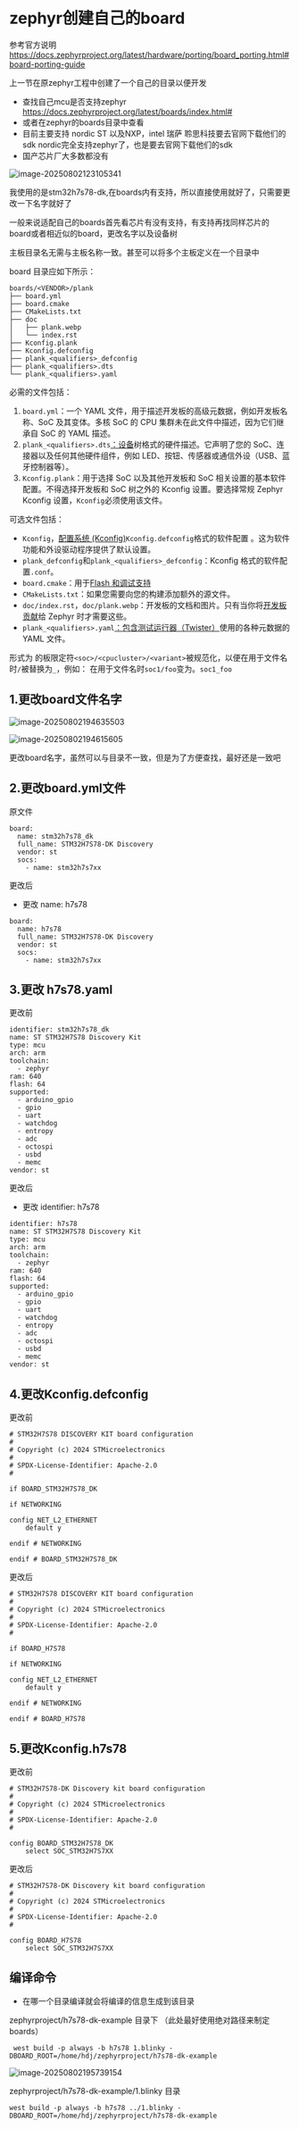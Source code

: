# zephyr创建自己的board

参考官方说明 https://docs.zephyrproject.org/latest/hardware/porting/board_porting.html#board-porting-guide



上一节在原zephyr工程中创建了一个自己的目录以便开发

- 查找自己mcu是否支持zephyr https://docs.zephyrproject.org/latest/boards/index.html#    
- 或者在zephyr的boards目录中查看
- 目前主要支持 nordic  ST 以及NXP，intel 瑞萨    聆思科技要去官网下载他们的sdk   nordic完全支持zephyr了，也是要去官网下载他们的sdk
- 国产芯片厂大多数都没有

![image-20250802123105341](https://newbie-typora.oss-cn-shenzhen.aliyuncs.com/TyporaJPG/image-20250802123105341.png)



我使用的是stm32h7s78-dk,在boards内有支持，所以直接使用就好了，只需要更改一下名字就好了

一般来说适配自己的boards首先看芯片有没有支持，有支持再找同样芯片的board或者相近似的board，更改名字以及设备树



主板目录名无需与主板名称一致。甚至可以将多个主板定义在一个目录中

 board 目录应如下所示：

```
boards/<VENDOR>/plank
├── board.yml
├── board.cmake
├── CMakeLists.txt
├── doc
│   ├── plank.webp
│   └── index.rst
├── Kconfig.plank
├── Kconfig.defconfig
├── plank_<qualifiers>_defconfig
├── plank_<qualifiers>.dts
└── plank_<qualifiers>.yaml
```

必需的文件包括：

1. `board.yml`：一个 YAML 文件，用于描述开发板的高级元数据，例如开发板名称、SoC 及其变体。多核 SoC 的 CPU 集群未在此文件中描述，因为它们继承自 SoC 的 YAML 描述。
2. `plank_<qualifiers>.dts`[：设备](https://docs.zephyrproject.org/latest/build/dts/index.html#dt-guide)树格式的硬件描述。它声明了您的 SoC、连接器以及任何其他硬件组件，例如 LED、按钮、传感器或通信外设（USB、蓝牙控制器等）。
3. `Kconfig.plank`：用于选择 SoC 以及其他开发板和 SoC 相关设置的基本软件配置。不得选择开发板和 SoC 树之外的 Kconfig 设置。要选择常规 Zephyr Kconfig 设置，`Kconfig`必须使用该文件。

可选文件包括：

- `Kconfig`，[配置系统 (Kconfig)](https://docs.zephyrproject.org/latest/build/kconfig/index.html#kconfig)`Kconfig.defconfig`格式的软件配置 。这为软件功能和外设驱动程序提供了默认设置。
- `plank_defconfig`和`plank_<qualifiers>_defconfig`：Kconfig 格式的软件配置`.conf`。
- `board.cmake`：用于[Flash 和调试支持](https://docs.zephyrproject.org/latest/hardware/porting/board_porting.html#flash-and-debug-support)
- `CMakeLists.txt`：如果您需要向您的构建添加额外的源文件。
- `doc/index.rst`，`doc/plank.webp`：开发板的文档和图片。只有当你将[开发板贡献](https://docs.zephyrproject.org/latest/hardware/porting/board_porting.html#contributing-your-board)给 Zephyr 时才需要这些。
- `plank_<qualifiers>.yaml`[：包含测试运行器（Twister）](https://docs.zephyrproject.org/latest/develop/test/twister.html#twister-script)使用的各种元数据的 YAML 文件。

形式为 的板限定符`<soc>/<cpucluster>/<variant>`被规范化，以便在用于文件名时`/`被替换为`_`，例如： 在用于文件名时`soc1/foo`变为。`soc1_foo`

## 1.更改board文件名字

![image-20250802194635503](https://newbie-typora.oss-cn-shenzhen.aliyuncs.com/TyporaJPG/image-20250802194635503.png)

![image-20250802194615605](https://newbie-typora.oss-cn-shenzhen.aliyuncs.com/TyporaJPG/image-20250802194615605.png)

更改board名字，虽然可以与目录不一致，但是为了方便查找，最好还是一致吧

## 2.更改board.yml文件

原文件

```
board:
  name: stm32h7s78_dk
  full_name: STM32H7S78-DK Discovery
  vendor: st
  socs:
    - name: stm32h7s7xx
```

更改后

- 更改 name: h7s78

```
board:
  name: h7s78
  full_name: STM32H7S78-DK Discovery
  vendor: st
  socs:
    - name: stm32h7s7xx
```





## 3.更改 h7s78.yaml

更改前

```
identifier: stm32h7s78_dk
name: ST STM32H7S78 Discovery Kit
type: mcu
arch: arm
toolchain:
  - zephyr
ram: 640
flash: 64
supported:
  - arduino_gpio
  - gpio
  - uart
  - watchdog
  - entropy
  - adc
  - octospi
  - usbd
  - memc
vendor: st
```

更改后

-  更改 identifier: h7s78

```
identifier: h7s78
name: ST STM32H7S78 Discovery Kit
type: mcu
arch: arm
toolchain:
  - zephyr
ram: 640
flash: 64
supported:
  - arduino_gpio
  - gpio
  - uart
  - watchdog
  - entropy
  - adc
  - octospi
  - usbd
  - memc
vendor: st
```

## 4.更改Kconfig.defconfig



更改前

```
# STM32H7S78 DISCOVERY KIT board configuration
#
# Copyright (c) 2024 STMicroelectronics
#
# SPDX-License-Identifier: Apache-2.0
#

if BOARD_STM32H7S78_DK

if NETWORKING

config NET_L2_ETHERNET
	default y

endif # NETWORKING

endif # BOARD_STM32H7S78_DK

```

更改后

```
# STM32H7S78 DISCOVERY KIT board configuration
#
# Copyright (c) 2024 STMicroelectronics
#
# SPDX-License-Identifier: Apache-2.0
#

if BOARD_H7S78

if NETWORKING

config NET_L2_ETHERNET
	default y

endif # NETWORKING

endif # BOARD_H7S78
```

## 5.更改Kconfig.h7s78



更改前

```
# STM32H7S78-DK Discovery kit board configuration
#
# Copyright (c) 2024 STMicroelectronics
#
# SPDX-License-Identifier: Apache-2.0
#

config BOARD_STM32H7S78_DK
	select SOC_STM32H7S7XX

```

更改后

```
# STM32H7S78-DK Discovery kit board configuration
#
# Copyright (c) 2024 STMicroelectronics
#
# SPDX-License-Identifier: Apache-2.0
#

config BOARD_H7S78
	select SOC_STM32H7S7XX
```



## 编译命令

- 在哪一个目录编译就会将编译的信息生成到该目录

zephyrproject/h7s78-dk-example 目录下   （此处最好使用绝对路径来制定boards） 

```
 west build -p always -b h7s78 1.blinky -DBOARD_ROOT=/home/hdj/zephyrproject/h7s78-dk-example
```

![image-20250802195739154](https://newbie-typora.oss-cn-shenzhen.aliyuncs.com/TyporaJPG/image-20250802195739154.png)

zephyrproject/h7s78-dk-example/1.blinky 目录

```
west build -p always -b h7s78 ../1.blinky -DBOARD_ROOT=/home/hdj/zephyrproject/h7s78-dk-example
```



